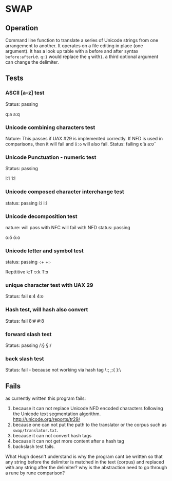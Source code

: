 # SWAP

## Operation

Command line function to translate a series of Unicode strings from one arrangement to another. It operates on a file editing in place (one argument). It has a look up table with a before and after syntax `before:after`i.e. `q:1` would replace the `q` with`1`. a third optional argument can change the delimiter.

## Tests

### ASCII [a-z] test
Status: passing

q:a
a:q

### Unicode combining characters test
Nature: This passes if UAX \#29 is implemented correctly. If NFD is used in comparisons, then it will fail and `ö:o` will also fail.
Status: failing
ʋ̈:a
a:ʋ̈

### Unicode Punctuation - numeric test
Status: passing

!:1
1:!

### Unicode composed character interchange test
status: passing
í:i
i:í

### Unicode decomposition test
nature: will pass with NFC will fail with NFD
status: passing

o:ö
ö:o

### Unicode letter and symbol test
status: passing
˗:+
+:˗

Repttitive
k:T
ɔ:k
T:ɔ
### unique character test with UAX 29
Status: fail
ʋ:4
4:ʋ

### Hash test, will hash also convert
Status: fail
8:\#
\#:8

### forward slash test
Status: passing
/:§
§:/

### back slash test
Status: fail - because not working via hash tag
\\:;
;:{
}:\

## Fails
as currently written this program fails:

1. because it can not replace Unicode NFD encoded characters following the Unicode text segmentation algorithm. http://unicode.org/reports/tr29/
2. because one can not put the path to the translator or the corpus such as `swap/translator.txt`.
3. because it can not convert hash tags
4. because it can not get more content after a hash tag
5. backslash test fails.


What Hugh doesn't understand is why the program cant be written so that any string before the delimiter is matched in the text (corpus) and replaced with any string after the delimiter? why is the abstraction need to go through a rune by rune comparison?
